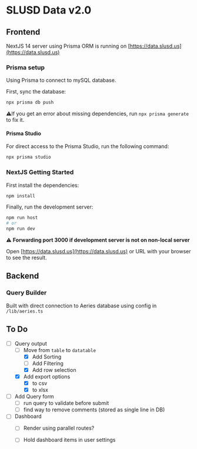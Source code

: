 # SLUSD Data v2.0

## Frontend

NextJS 14 server using Prisma ORM is running on [https://data.slusd.us](https://data.slusd.us)

### Prisma  setup

Using Prisma to connect to mySQL database.

First, sync the database:

```bash
npx prisma db push

```

:warning:If you get an error about missing dependencies, run `npx prisma generate` to fix it.

#### Prisma Studio

For direct access to the Prisma Studio, run the following command:

```bash
npx prisma studio
```

### NextJS Getting Started

First install the dependencies:

```bash
npm install
```

Finally, run the development server:

```bash
npm run host
# or
npm run dev
```

:warning: **Forwarding port 3000 if development server is not on non-local server**

Open [https://data.slusd.us](https://data.slusd.us) or URL with your browser to see the result.

## Backend

### Query Builder

Built with direct connection to Aeries database using config in `/lib/aeries.ts`

## To Do

- [ ] Query output
  - [ ] Move from `table` to `datatable`
    - [x] Add Sorting
    - [ ] Add Filtering
    - [x] Add row selection
  - [x] Add export options
    - [x] to csv
    - [x] to xlsx
- [ ] Add Query form
  - [ ] run query to validate before submit
  - [ ] find way to remove comments (stored as single line in DB)
- [ ] Dashboard
  - [ ] Render using parallel routes?
  - [ ] Hold dashboard items in user settings


